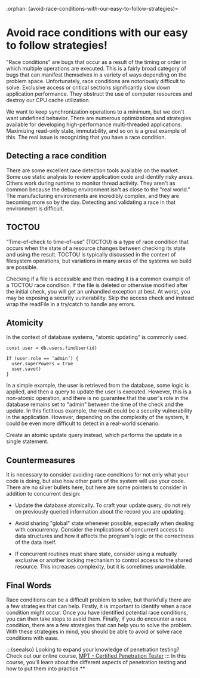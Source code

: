 :orphan:
(avoid-race-conditions-with-our-easy-to-follow-strategies)=

# Avoid race conditions with our easy to follow strategies!

"Race conditions" are bugs that occur as a result of the timing or order in which multiple operations are executed. This is a fairly broad category of bugs that can manifest themselves in a variety of ways depending on the problem space. Unfortunately, race conditions are notoriously difficult to solve. Exclusive access or critical sections significantly slow down application performance. They obstruct the use of computer resources and destroy our CPU cache utilization.

We want to keep synchronization operations to a minimum, but we don't want undefined behavior. There are numerous optimizations and strategies available for developing high-performance multi-threaded applications. Maximizing read-only state, immutability, and so on is a great example of this. The real issue is recognizing that you have a race condition.

## Detecting a race condition

There are some excellent race detection tools available on the market. Some use static analysis to review application code and identify risky areas. Others work during runtime to monitor thread activity. They aren't as common because the debug environment isn't as close to the "real world."
The manufacturing environments are incredibly complex, and they are becoming more so by the day. Detecting and validating a race in that environment is difficult.

## TOCTOU

“Time-of-check to time-of-use” (TOCTOU) is a type of race condition that occurs when the state of a resource changes between checking its state and using the result. TOCTOU is typically discussed in the context of filesystem operations, but variations in many areas of the systems we build are possible.

Checking if a file is accessible and then reading it is a common example of a TOCTOU race condition. If the file is deleted or otherwise modified after the initial check, you will get an unhandled exception at best. At worst, you may be exposing a security vulnerability. Skip the access check and instead wrap the readFile in a try/catch to handle any errors.

## Atomicity

In the context of database systems, "atomic updating" is commonly used.

```
const user = db.users.findUser(id)

If (user.role == ‘admin’) {
  user.superPowers = true
  user.save()
}
```

In a simple example, the user is retrieved from the database, some logic is applied, and then a query to update the user is executed. However, this is a non-atomic operation, and there is no guarantee that the user's role in the database remains set to "admin" between the time of the check and the update. In this fictitious example, the result could be a security vulnerability in the application. However, depending on the complexity of the system, it could be even more difficult to detect in a real-world scenario.

Create an atomic update query instead, which performs the update in a single statement.

## Countermeasures

It is necessary to consider avoiding race conditions for not only what your code is doing, but also how other parts of the system will use your code. There are no silver bullets here, but here are some pointers to consider in addition to concurrent design:

- Update the database atomically. To craft your update query, do not rely on previously queried information about the record you are updating.

- Avoid sharing "global" state whenever possible, especially when dealing with concurrency. Consider the implications of concurrent access to data structures and how it affects the program's logic or the correctness of the data itself.

- If concurrent routines must share state, consider using a mutually exclusive or another locking mechanism to control access to the shared resource. This increases complexity, but it is sometimes unavoidable.

## Final Words

Race conditions can be a difficult problem to solve, but thankfully there are a few strategies that can help. Firstly, it is important to identify when a race condition might occur. Once you have identified potential race conditions, you can then take steps to avoid them. Finally, if you do encounter a race condition, there are a few strategies that can help you to solve the problem. With these strategies in mind, you should be able to avoid or solve race conditions with ease.

:::{seealso}
Looking to expand your knowledge of penetration testing? Check out our online course, [MPT - Certified Penetration Tester](https://www.mosse-institute.com/certifications/mpt-certified-penetration-tester.html)
::: In this course, you'll learn about the different aspects of penetration testing and how to put them into practice.**
